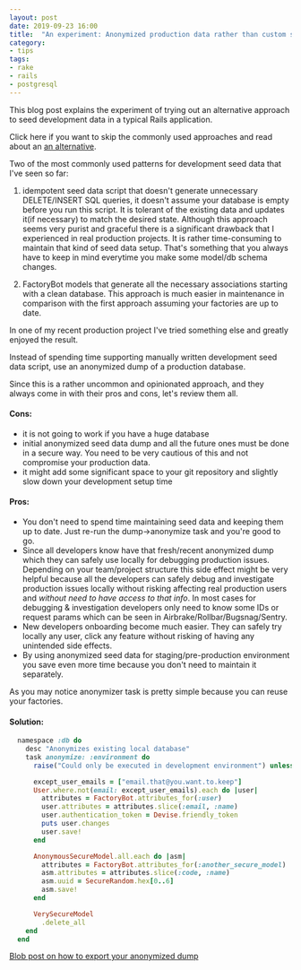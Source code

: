 ```yaml
---
layout: post
date: 2019-09-23 16:00
title:  "An experiment: Anonymized production data rather than custom seed data script"
category:
- tips
tags:
- rake
- rails
- postgresql
---
```


This blog post explains the experiment of trying out an alternative approach to seed development data in a typical Rails application.

Click here if you want to skip the commonly used approaches and read about an [an alternative](http://sovereign.zone/tips/anonymized-production-data-rather-than-custom-seed-data-script.html#solution).

Two of the most commonly used patterns for development seed data that I've seen so far:

1) idempotent seed data script that doesn't generate unnecessary DELETE/INSERT SQL  queries, it doesn't assume your database is empty before you run this script. It is tolerant of the existing data and updates it(if necessary) to match the desired state.
Although this approach seems very purist and graceful there is a significant drawback that I experienced in real production projects. It is rather time-consuming to maintain that kind of seed data setup. That's something that you always have to keep in mind everytime you make some model/db schema changes.

2) FactoryBot models that generate all the necessary associations starting with a clean database.
This approach is much easier in maintenance in comparison with the first approach assuming your factories are up to date.

In one of my recent production project I've tried something else and greatly enjoyed the result.

Instead of spending time supporting manually written development seed data script, use an anonymized dump of a production database.

Since this is a rather uncommon and opinionated approach, and they always come in with their pros and cons, let's review them all.

<!--more-->

#### Cons:

* it is not going to work if you have a huge database
* initial anonymized seed data dump and all the future ones must be done in a secure way. You need to be very cautious of this and not compromise your production data.
* it might add some significant space to your git repository and slightly slow down your development setup time

#### Pros:

  * You don't need to spend time maintaining seed data and keeping them up to date. Just re-run the dump->anonymize task and you're good to go.
  * Since all developers know have that fresh/recent anonymized dump which they can safely use locally for debugging production issues. Depending on your team/project structure this side effect might be very helpful because all the developers can safely debug and investigate production issues locally without risking affecting real production users and *without need to have access to that info*. In most cases for debugging & investigation developers only need to know some IDs or request params which can be seen in Airbrake/Rollbar/Bugsnag/Sentry.
  * New developers onboarding become much easier. They can safely try locally any user, click any feature without risking of having any unintended side effects.
  * By using anonymized seed data for staging/pre-production environment you save even more time because you don't need to maintain it separately.

As you may notice anonymizer task is pretty simple because you can reuse your factories.

#### Solution:

```ruby
  namespace :db do
    desc "Anonymizes existing local database"
    task anonymize: :environment do
      raise("Could only be executed in development environment") unless Rails.env.development?

      except_user_emails = ["email.that@you.want.to.keep"]
      User.where.not(email: except_user_emails).each do |user|
        attributes = FactoryBot.attributes_for(:user)
        user.attributes = attributes.slice(:email, :name)
        user.authentication_token = Devise.friendly_token
        puts user.changes
        user.save!
      end

      AnonymousSecureModel.all.each do |asm|
        attributes = FactoryBot.attributes_for(:another_secure_model)
        asm.attributes = attributes.slice(:code, :name)
        asm.uuid = SecureRandom.hex[0..6]
        asm.save!
      end

      VerySecureModel
        .delete_all
    end
  end
```

[Blob post on how to export your anonymized dump](http://sovereign.zone/tips/rake-task-to-export-postgresql-dump.html)
